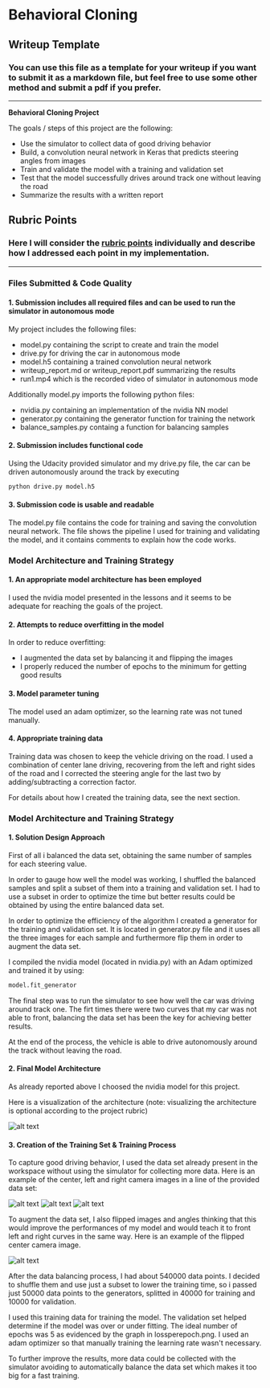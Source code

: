 # **Behavioral Cloning** 

## Writeup Template

### You can use this file as a template for your writeup if you want to submit it as a markdown file, but feel free to use some other method and submit a pdf if you prefer.

---

**Behavioral Cloning Project**

The goals / steps of this project are the following:
* Use the simulator to collect data of good driving behavior
* Build, a convolution neural network in Keras that predicts steering angles from images
* Train and validate the model with a training and validation set
* Test that the model successfully drives around track one without leaving the road
* Summarize the results with a written report


[//]: # (Image References)

[image1]: ./examples/nvidia.png "Model Visualization"
[image2]: ./examples/center.png "Center Camera Image"
[image3]: ./examples/left.png "Left Camera Image"
[image4]: ./examples/right.png "Right Camera Image"
[image5]: ./examples/flipped.png "Flipped Image"

## Rubric Points
### Here I will consider the [rubric points](https://review.udacity.com/#!/rubrics/432/view) individually and describe how I addressed each point in my implementation.  

---
### Files Submitted & Code Quality

#### 1. Submission includes all required files and can be used to run the simulator in autonomous mode

My project includes the following files:
* model.py containing the script to create and train the model
* drive.py for driving the car in autonomous mode
* model.h5 containing a trained convolution neural network 
* writeup_report.md or writeup_report.pdf summarizing the results
* run1.mp4 which is the recorded video of simulator in autonomous mode

Additionally model.py imports the following python files:
* nvidia.py containing an implementation of the nvidia NN model
* generator.py containing the generator function for training the network
* balance_samples.py containg a function for balancing samples

#### 2. Submission includes functional code
Using the Udacity provided simulator and my drive.py file, the car can be driven autonomously around the track by executing 
```sh
python drive.py model.h5
```

#### 3. Submission code is usable and readable

The model.py file contains the code for training and saving the convolution neural network. The file shows the pipeline I used for training and validating the model, and it contains comments to explain how the code works.

### Model Architecture and Training Strategy

#### 1. An appropriate model architecture has been employed

I used the nvidia model presented in the lessons and it seems to be adequate for reaching the goals of the project.

#### 2. Attempts to reduce overfitting in the model

In order to reduce overfitting:
* I augmented the data set by balancing it and flipping the images
* I properly reduced the number of epochs to the minimum for getting good results

#### 3. Model parameter tuning

The model used an adam optimizer, so the learning rate was not tuned manually.

#### 4. Appropriate training data

Training data was chosen to keep the vehicle driving on the road. I used a combination of center lane driving, recovering from the left and right sides of the road and I corrected the steering angle for the last two by adding/subtracting a correction factor.

For details about how I created the training data, see the next section. 

### Model Architecture and Training Strategy

#### 1. Solution Design Approach

First of all i balanced the data set, obtaining the same number of samples for each steering value.

In order to gauge how well the model was working, I shuffled the balanced samples and split a subset of them into a training and validation set. I had to use a subset in order to optimize the time but better results could be obtained by using the entire balanced data set.

In order to optimize the efficiency of the algorithm I created a generator for the training and validation set. It is located in generator.py file and it uses all the three images for each sample and furthermore flip them in order to augment the data set.

I compiled the nvidia model (located in nvidia.py) with an Adam optimized and trained it by using:
```sh
model.fit_generator
```

The final step was to run the simulator to see how well the car was driving around track one. The firt times there were two curves that my car was not able to front, balancing the data set has been the key for achieving better results.

At the end of the process, the vehicle is able to drive autonomously around the track without leaving the road.

#### 2. Final Model Architecture

As already reported above I choosed the nvidia model for this project.

Here is a visualization of the architecture (note: visualizing the architecture is optional according to the project rubric)

![alt text][image1]

#### 3. Creation of the Training Set & Training Process

To capture good driving behavior, I used the data set already present in the workspace without using the simulator for collecting more data. Here is an example of the center, left and right camera images in a line of the provided data set:

![alt text][image2]
![alt text][image3]
![alt text][image4]

To augment the data set, I also flipped images and angles thinking that this would improve the performances of my model and would teach it to front left and right curves in the same way. Here is an example of the flipped center camera image.

![alt text][image5]

After the data balancing process, I had about 540000 data points. I decided to shuffle them and use just a subset to lower the training time, so i passed just 50000 data points to the generators, splitted in 40000 for training and 10000 for validation.

I used this training data for training the model. The validation set helped determine if the model was over or under fitting. The ideal number of epochs was 5 as evidenced by the graph in lossperepoch.png. I used an adam optimizer so that manually training the learning rate wasn't necessary.

To further improve the results, more data could be collected with the simulator avoiding to automatically balance the data set which makes it too big for a fast training.
